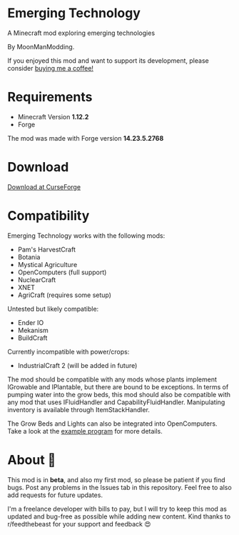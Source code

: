 # Emerging Technology
<p>A Minecraft mod exploring emerging technologies</p>

By MoonManModding.

If you enjoyed this mod and want to support its development, please consider <a href="https://www.buymeacoffee.com/6KXahpF">buying me a coffee!</a>

# Requirements
- Minecraft Version <b>1.12.2</b>
- Forge

The mod was made with Forge version <b>14.23.5.2768</b>

# Download
<a href="https://www.curseforge.com/minecraft/mc-mods/emerging-technology-hydroponics">Download at CurseForge</a>

# Compatibility
Emerging Technology works with the following mods:

- Pam's HarvestCraft
- Botania
- Mystical Agriculture
- OpenComputers (full support)
- NuclearCraft
- XNET
- AgriCraft (requires some setup)

Untested but likely compatible:
- Ender IO
- Mekanism
- BuildCraft

Currently incompatible with power/crops:
- IndustrialCraft 2 (will be added in future)

The mod should be compatible with any mods whose plants implement IGrowable and IPlantable, but there are bound to be exceptions. In terms of pumping water into the grow beds, this mod should also be compatible with any mod that uses IFluidHandler and CapabilityFluidHandler. Manipulating inventory is available through ItemStackHandler. 

The Grow Beds and Lights can also be integrated into OpenComputers. Take a look at the <a href="https://github.com/MoonManModding/EmergingTechnology/blob/master/open-computers-example.lua">example program</a> for more details. 

# About 🔬

This mod is in <b>beta</b>, and also my first mod, so please be patient if you find bugs. Post any problems in the Issues tab in this repository. Feel free to also add requests for future updates.

I'm a freelance developer with bills to pay, but I will try to keep this mod as updated and bug-free as possible while adding new content. Kind thanks to r/feedthebeast for your support and feedback 😍


